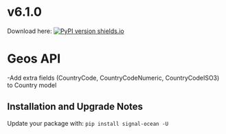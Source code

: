 # v6.1.0
Download here: [![PyPI version shields.io](https://img.shields.io/pypi/v/signal-ocean.svg)](https://pypi.python.org/pypi/signal-ocean/)

# Geos API

-Add extra fields (CountryCode, CountryCodeNumeric, CountryCodeISO3) to Country model

## Installation and Upgrade Notes
Update your package with: `pip install signal-ocean -U`